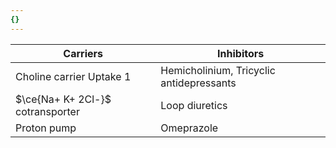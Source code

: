 ```yaml
---
{}
---
```

   
| Carriers                         | Inhibitors                               |   
| -------------------------------- | ---------------------------------------- |   
| Choline carrier Uptake 1         | Hemicholinium, Tricyclic antidepressants |   
| $\ce{Na+ K+ 2Cl-}$ cotransporter | Loop diuretics                           |   
| Proton pump                      | Omeprazole                                         |